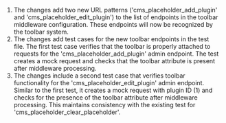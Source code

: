 1. The changes add two new URL patterns ('cms_placeholder_add_plugin' and 'cms_placeholder_edit_plugin') to the list of endpoints in the toolbar middleware configuration. These endpoints will now be recognized by the toolbar system.
2. The changes add test cases for the new toolbar endpoints in the test file. The first test case verifies that the toolbar is properly attached to requests for the 'cms_placeholder_add_plugin' admin endpoint. The test creates a mock request and checks that the toolbar attribute is present after middleware processing.
3. The changes include a second test case that verifies toolbar functionality for the 'cms_placeholder_edit_plugin' admin endpoint. Similar to the first test, it creates a mock request with plugin ID (1) and checks for the presence of the toolbar attribute after middleware processing. This maintains consistency with the existing test for 'cms_placeholder_clear_placeholder'.
